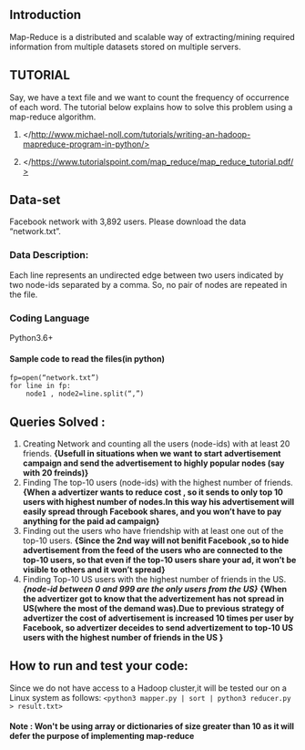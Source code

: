 ## Introduction
Map-Reduce  is a distributed and scalable way of extracting/mining required information from multiple datasets stored on multiple servers.

## TUTORIAL
Say, we have a text file and we want to count the frequency of occurrence of each word. The tutorial below explains how to solve this problem using a map-reduce algorithm.
1. </http://www.michael-noll.com/tutorials/writing-an-hadoop-mapreduce-program-in-python/>

2. </https://www.tutorialspoint.com/map_reduce/map_reduce_tutorial.pdf/>

## Data-set
Facebook network with ​3,892​ users. Please download the data “network.txt”.
### Data Description:
Each line represents an ​undirected edge​ between two users indicated by two node-ids separated by a comma. So, no pair of nodes are repeated in the file.

### Coding Language
Python3.6+

#### Sample code to read the files(in python)
```
fp=open(“network.txt”)
for line in fp:
    node1 , node2=line.split(“,”)
```

## Queries Solved :
1. Creating Network and counting all the users (node-ids) with at least 20 friends.
    **{Usefull in situations when we want to start advertisement campaign and send the advertisement to highly popular nodes (say with 20 freinds)}**
2. Finding The top-10 users (node-ids) with the highest number of friends.
    **{When a advertizer wants to reduce cost , so it sends to only top 10 users with highest number of nodes.In this way his advertisement will easily spread through Facebook shares, and you won’t have to pay anything for the paid ad campaign}**
3. Finding out the users who have friendship with at least one out of the top-10 users.
    **{Since the 2nd way will not benifit Facebook ,so to hide advertisement from the feed of the users who are connected to the top-10 users, so that even if the top-10 users share your ad, it won’t be visible to others and it won’t spread}**
4. Finding Top-10 US users with the highest number of friends in the US.
    ***{node-id between 0 and 999 are the only users from  the US}***
    **{When the advertizer got to know that the advertizement has not spread in US(where the most of the demand was).Due to previous strategy of advertizer the cost of advertisement is increased 10 times per user by Facebook, so advertizer deceides to send advertizement to top-10 US users with the highest number of friends in the US }**

## How to run and test your code:
Since we do not have access to a Hadoop cluster,it will be tested our on a Linux system as follows:
`<python3 mapper.py | sort | python3 reducer.py > result.txt>`

#### Note : Won't be using array or dictionaries of size greater than 10 as it will defer the purpose of implementing map-reduce